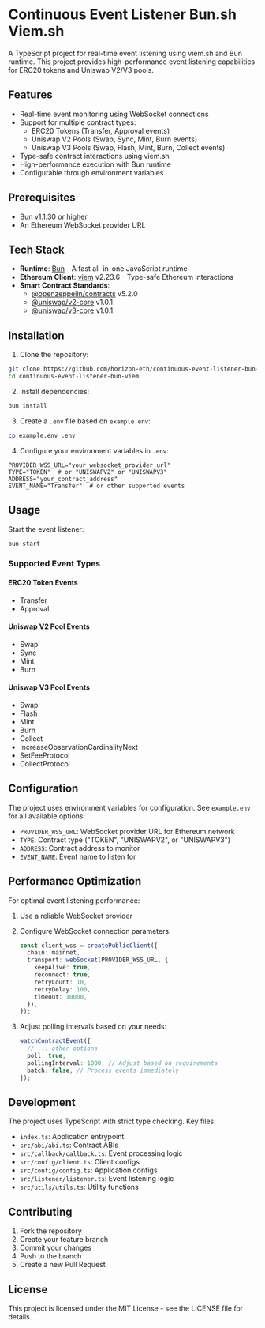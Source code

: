 # Continuous Event Listener Bun.sh Viem.sh

A TypeScript project for real-time event listening using viem.sh and Bun runtime. This project provides high-performance event listening capabilities for ERC20 tokens and Uniswap V2/V3 pools.

## Features

-   Real-time event monitoring using WebSocket connections
-   Support for multiple contract types:
    -   ERC20 Tokens (Transfer, Approval events)
    -   Uniswap V2 Pools (Swap, Sync, Mint, Burn events)
    -   Uniswap V3 Pools (Swap, Flash, Mint, Burn, Collect events)
-   Type-safe contract interactions using viem.sh
-   High-performance execution with Bun runtime
-   Configurable through environment variables

## Prerequisites

-   [Bun](https://bun.sh) v1.1.30 or higher
-   An Ethereum WebSocket provider URL

## Tech Stack

-   **Runtime**: [Bun](https://bun.sh) - A fast all-in-one JavaScript runtime
-   **Ethereum Client**: [viem](https://viem.sh) v2.23.6 - Type-safe Ethereum interactions
-   **Smart Contract Standards**:
    -   [@openzeppelin/contracts](https://www.npmjs.com/package/@openzeppelin/contracts) v5.2.0
    -   [@uniswap/v2-core](https://www.npmjs.com/package/@uniswap/v2-core) v1.0.1
    -   [@uniswap/v3-core](https://www.npmjs.com/package/@uniswap/v3-core) v1.0.1

## Installation

1. Clone the repository:

```bash
git clone https://github.com/horizon-eth/continuous-event-listener-bun-viem.git
cd continuous-event-listener-bun-viem
```

2. Install dependencies:

```bash
bun install
```

3. Create a `.env` file based on `example.env`:

```bash
cp example.env .env
```

4. Configure your environment variables in `.env`:

```env
PROVIDER_WSS_URL="your_websocket_provider_url"
TYPE="TOKEN"  # or "UNISWAPV2" or "UNISWAPV3"
ADDRESS="your_contract_address"
EVENT_NAME="Transfer"  # or other supported events
```

## Usage

Start the event listener:

```bash
bun start
```

### Supported Event Types

#### ERC20 Token Events

-   Transfer
-   Approval

#### Uniswap V2 Pool Events

-   Swap
-   Sync
-   Mint
-   Burn

#### Uniswap V3 Pool Events

-   Swap
-   Flash
-   Mint
-   Burn
-   Collect
-   IncreaseObservationCardinalityNext
-   SetFeeProtocol
-   CollectProtocol

## Configuration

The project uses environment variables for configuration. See `example.env` for all available options:

-   `PROVIDER_WSS_URL`: WebSocket provider URL for Ethereum network
-   `TYPE`: Contract type ("TOKEN", "UNISWAPV2", or "UNISWAPV3")
-   `ADDRESS`: Contract address to monitor
-   `EVENT_NAME`: Event name to listen for

## Performance Optimization

For optimal event listening performance:

1. Use a reliable WebSocket provider
2. Configure WebSocket connection parameters:

    ```typescript
    const client_wss = createPublicClient({
      chain: mainnet,
      transport: webSocket(PROVIDER_WSS_URL, {
        keepAlive: true,
        reconnect: true,
        retryCount: 10,
        retryDelay: 100,
        timeout: 10000,
      }),
    });
    ```

3. Adjust polling intervals based on your needs:
    ```typescript
    watchContractEvent({
      // ... other options
      poll: true,
      pollingInterval: 1000, // Adjust based on requirements
      batch: false, // Process events immediately
    });
    ```

## Development

The project uses TypeScript with strict type checking. Key files:

-   `index.ts`: Application entrypoint
-   `src/abi/abi.ts`: Contract ABIs
-   `src/callback/callback.ts`: Event processing logic
-   `src/config/client.ts`: Client configs
-   `src/config/config.ts`: Application configs
-   `src/listener/listener.ts`: Event listening logic
-   `src/utils/utils.ts`: Utility functions

## Contributing

1. Fork the repository
2. Create your feature branch
3. Commit your changes
4. Push to the branch
5. Create a new Pull Request

## License

This project is licensed under the MIT License - see the LICENSE file for details.
